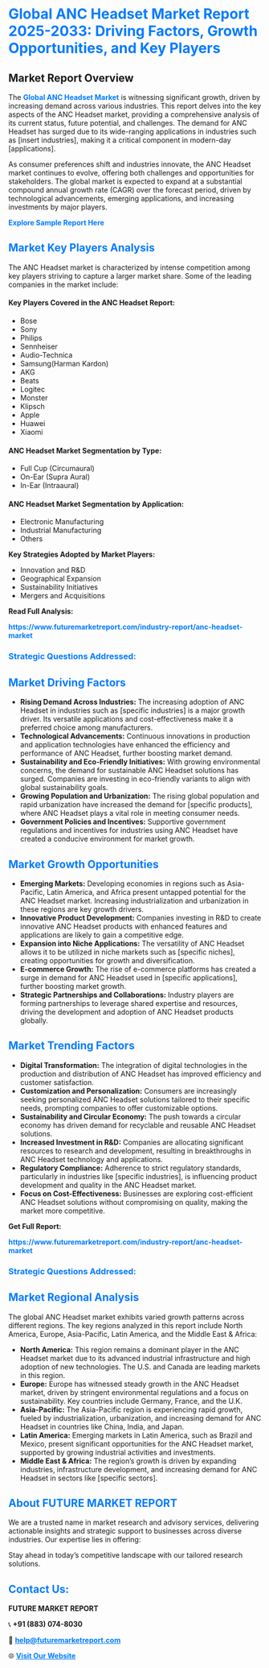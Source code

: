 <h1 style="color: #007BFF;">Global ANC Headset Market Report 2025-2033: Driving Factors, Growth Opportunities, and Key Players</h1>

<section id="overview">
<h2>Market Report Overview</h2>
<p>The <a href="https://www.futuremarketreport.com/industry-report/anc-headset-market" style="color: #007BFF; text-decoration: none;"><strong>Global ANC Headset Market</strong></a> is witnessing significant growth, driven by increasing demand across various industries. This report delves into the key aspects of the ANC Headset market, providing a comprehensive analysis of its current status, future potential, and challenges. The demand for ANC Headset has surged due to its wide-ranging applications in industries such as [insert industries], making it a critical component in modern-day [applications].</p>
<p>As consumer preferences shift and industries innovate, the ANC Headset market continues to evolve, offering both challenges and opportunities for stakeholders. The global market is expected to expand at a substantial compound annual growth rate (CAGR) over the forecast period, driven by technological advancements, emerging applications, and increasing investments by major players.</p>
</section>

<section id="overview">
<p><a href="https://www.futuremarketreport.com/request-sample/reportId=28888" style="color: #007BFF; text-decoration: none;"><strong>Explore Sample Report Here</strong></a></p>
</section>

<section id="key-players">
<h2 style="color: #007BFF;">Market Key Players Analysis</h2>
<p>The ANC Headset market is characterized by intense competition among key players striving to capture a larger market share. Some of the leading companies in the market include:</p>
<h4>Key Players Covered in the ANC Headset Report:</h4>
<ul><li>Bose</li><li>Sony</li><li>Philips</li><li>Sennheiser</li><li>Audio-Technica</li><li>Samsung(Harman Kardon)</li><li>AKG</li><li>Beats</li><li>Logitec</li><li>Monster</li><li>Klipsch</li><li>Apple</li><li>Huawei</li><li>Xiaomi</li></ul>
<h4>ANC Headset Market Segmentation by Type:</h4>
<ul><li>Full Cup (Circumaural)</li><li>On-Ear (Supra Aural)</li><li>In-Ear (Intraaural)</li></ul>

<h4>ANC Headset Market Segmentation by Application:</h4>
<ul><li>Electronic Manufacturing</li><li>Industrial Manufacturing</li><li>Others</li></ul>
<p><strong>Key Strategies Adopted by Market Players:</strong></p>
<ul>
<li>Innovation and R&D</li>
<li>Geographical Expansion</li>
<li>Sustainability Initiatives</li>
<li>Mergers and Acquisitions</li>
</ul>
</section>

<section>
<p><strong>Read Full Analysis: </strong></p><a href="https://www.futuremarketreport.com/industry-report/anc-headset-market" style="color: #007BFF; text-decoration: none;"><strong>https://www.futuremarketreport.com/industry-report/anc-headset-market</strong></a>
<h3 style="color: #007BFF;">Strategic Questions Addressed:</h3>
</section>

<section id="driving-factors">
<h2 style="color: #007BFF;">Market Driving Factors</h2>
<ul>
<li><strong>Rising Demand Across Industries:</strong> The increasing adoption of ANC Headset in industries such as [specific industries] is a major growth driver. Its versatile applications and cost-effectiveness make it a preferred choice among manufacturers.</li>
<li><strong>Technological Advancements:</strong> Continuous innovations in production and application technologies have enhanced the efficiency and performance of ANC Headset, further boosting market demand.</li>
<li><strong>Sustainability and Eco-Friendly Initiatives:</strong> With growing environmental concerns, the demand for sustainable ANC Headset solutions has surged. Companies are investing in eco-friendly variants to align with global sustainability goals.</li>
<li><strong>Growing Population and Urbanization:</strong> The rising global population and rapid urbanization have increased the demand for [specific products], where ANC Headset plays a vital role in meeting consumer needs.</li>
<li><strong>Government Policies and Incentives:</strong> Supportive government regulations and incentives for industries using ANC Headset have created a conducive environment for market growth.</li>
</ul>
</section>

<section id="growth-opportunities">
<h2 style="color: #007BFF;">Market Growth Opportunities</h2>
<ul>
<li><strong>Emerging Markets:</strong> Developing economies in regions such as Asia-Pacific, Latin America, and Africa present untapped potential for the ANC Headset market. Increasing industrialization and urbanization in these regions are key growth drivers.</li>
<li><strong>Innovative Product Development:</strong> Companies investing in R&D to create innovative ANC Headset products with enhanced features and applications are likely to gain a competitive edge.</li>
<li><strong>Expansion into Niche Applications:</strong> The versatility of ANC Headset allows it to be utilized in niche markets such as [specific niches], creating opportunities for growth and diversification.</li>
<li><strong>E-commerce Growth:</strong> The rise of e-commerce platforms has created a surge in demand for ANC Headset used in [specific applications], further boosting market growth.</li>
<li><strong>Strategic Partnerships and Collaborations:</strong> Industry players are forming partnerships to leverage shared expertise and resources, driving the development and adoption of ANC Headset products globally.</li>
</ul>
</section>

<section id="trending-factors">
<h2 style="color: #007BFF;">Market Trending Factors</h2>
<ul>
<li><strong>Digital Transformation:</strong> The integration of digital technologies in the production and distribution of ANC Headset has improved efficiency and customer satisfaction.</li>
<li><strong>Customization and Personalization:</strong> Consumers are increasingly seeking personalized ANC Headset solutions tailored to their specific needs, prompting companies to offer customizable options.</li>
<li><strong>Sustainability and Circular Economy:</strong> The push towards a circular economy has driven demand for recyclable and reusable ANC Headset solutions.</li>
<li><strong>Increased Investment in R&D:</strong> Companies are allocating significant resources to research and development, resulting in breakthroughs in ANC Headset technology and applications.</li>
<li><strong>Regulatory Compliance:</strong> Adherence to strict regulatory standards, particularly in industries like [specific industries], is influencing product development and quality in the ANC Headset market.</li>
<li><strong>Focus on Cost-Effectiveness:</strong> Businesses are exploring cost-efficient ANC Headset solutions without compromising on quality, making the market more competitive.</li>
</ul>
</section>

<section>
<p><strong>Get Full Report: </strong></p><a href="https://www.futuremarketreport.com/industry-report/anc-headset-market" style="color: #007BFF; text-decoration: none;"><strong>https://www.futuremarketreport.com/industry-report/anc-headset-market</strong></a>
<h3 style="color: #007BFF;">Strategic Questions Addressed:</h3>
</section>


<section id="regional-analysis">
<h2 style="color: #007BFF;">Market Regional Analysis</h2>
<p>The global ANC Headset market exhibits varied growth patterns across different regions. The key regions analyzed in this report include North America, Europe, Asia-Pacific, Latin America, and the Middle East & Africa:</p>
<ul>
<li><strong>North America:</strong> This region remains a dominant player in the ANC Headset market due to its advanced industrial infrastructure and high adoption of new technologies. The U.S. and Canada are leading markets in this region.</li>
<li><strong>Europe:</strong> Europe has witnessed steady growth in the ANC Headset market, driven by stringent environmental regulations and a focus on sustainability. Key countries include Germany, France, and the U.K.</li>
<li><strong>Asia-Pacific:</strong> The Asia-Pacific region is experiencing rapid growth, fueled by industrialization, urbanization, and increasing demand for ANC Headset in countries like China, India, and Japan.</li>
<li><strong>Latin America:</strong> Emerging markets in Latin America, such as Brazil and Mexico, present significant opportunities for the ANC Headset market, supported by growing industrial activities and investments.</li>
<li><strong>Middle East & Africa:</strong> The region’s growth is driven by expanding industries, infrastructure development, and increasing demand for ANC Headset in sectors like [specific sectors].</li>
</ul>
</section>

<footer>
<h2 style="color: #007BFF;">About FUTURE MARKET REPORT</h2>
<p>We are a trusted name in market research and advisory services, delivering actionable insights and strategic support to businesses across diverse industries. Our expertise lies in offering:</p>

<p>Stay ahead in today’s competitive landscape with our tailored research solutions.</p>

<h2 style="color: #007BFF;">Contact Us:</h2>
<p><strong>FUTURE MARKET REPORT</strong></p>
<p>📞 <strong>+91 (883) 074-8030</strong></p>
<p>📧 <strong><a href="mailto:help@futuremarketreport.com" style="color: #007BFF;">help@futuremarketreport.com</a></strong></p>
<p>🌐 <strong><a href="https://www.futuremarketreport.com/" style="color: #007BFF;">Visit Our Website</a></strong></p>
</footer>